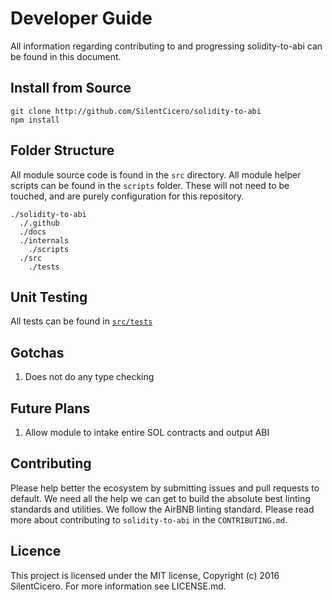 # Developer Guide

All information regarding contributing to and progressing solidity-to-abi can be found in this document.

## Install from Source

```
git clone http://github.com/SilentCicero/solidity-to-abi
npm install
```

## Folder Structure

All module source code is found in the `src` directory. All module helper scripts can be found in the `scripts` folder. These will not need to be touched, and are purely configuration for this repository.

```
./solidity-to-abi
  ./.github
  ./docs
  ./internals
    ./scripts
  ./src
    ./tests
```

## Unit Testing

All tests can be found in [`src/tests`](../../../blob/master/src/tests)

## Gotchas

1. Does not do any type checking

## Future Plans

1. Allow module to intake entire SOL contracts and output ABI

## Contributing

Please help better the ecosystem by submitting issues and pull requests to default. We need all the help we can get to build the absolute best linting standards and utilities. We follow the AirBNB linting standard. Please read more about contributing to `solidity-to-abi` in the `CONTRIBUTING.md`.

## Licence

This project is licensed under the MIT license, Copyright (c) 2016 SilentCicero. For more information see LICENSE.md.
